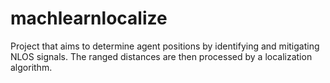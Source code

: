 # machlearnlocalize
Project that aims to determine agent positions by identifying and mitigating NLOS signals. The ranged distances are then processed by a localization algorithm.
